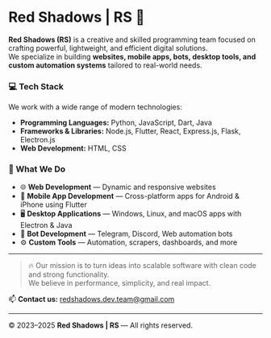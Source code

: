 # Red Shadows | RS 👾

**Red Shadows (RS)** is a creative and skilled programming team focused on crafting powerful, lightweight, and efficient digital solutions.  
We specialize in building **websites, mobile apps, bots, desktop tools, and custom automation systems** tailored to real-world needs.

### 💻 Tech Stack
We work with a wide range of modern technologies:

- **Programming Languages:** Python, JavaScript, Dart, Java
- **Frameworks & Libraries:** Node.js, Flutter, React, Express.js, Flask, Electron.js
- **Web Development:** HTML, CSS

### 🔧 What We Do

- 🌐 **Web Development** — Dynamic and responsive websites  
- 📱 **Mobile App Development** — Cross-platform apps for Android & iPhone using Flutter  
- 🖥️ **Desktop Applications** — Windows, Linux, and macOS apps with Electron & Java  
- 🤖 **Bot Development** — Telegram, Discord, Web automation bots  
- ⚙️ **Custom Tools** — Automation, scrapers, dashboards, and more

---

> 🔥 Our mission is to turn ideas into scalable software with clean code and strong functionality.  
> We believe in performance, simplicity, and real impact.

📫 **Contact us:** [redshadows.dev.team@gmail.com](mailto:redshadows.dev.team@gmail.com)

---

© 2023–2025 **Red Shadows | RS** — All rights reserved.

